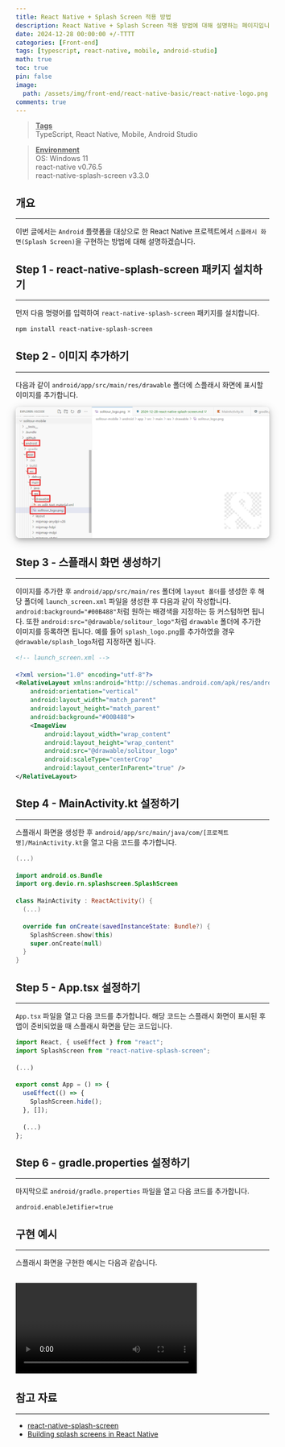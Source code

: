 ```yaml
---
title: React Native + Splash Screen 적용 방법
description: React Native + Splash Screen 적용 방법에 대해 설명하는 페이지입니다.
date: 2024-12-28 00:00:00 +/-TTTT
categories: [Front-end]
tags: [typescript, react-native, mobile, android-studio]
math: true
toc: true
pin: false
image:
  path: /assets/img/front-end/react-native-basic/react-native-logo.png
comments: true
---
```


<blockquote class="prompt-info"><p><strong><u>Tags</u></strong> <br> TypeScript, React Native, Mobile, Android Studio</p></blockquote>

<blockquote class="prompt-info"><p><strong><u>Environment</u></strong> <br>
OS: Windows 11 <br>
react-native v0.76.5 <br>
react-native-splash-screen v3.3.0 </p></blockquote>

## 개요

<hr />

이번 글에서는 `Android` 플랫폼을 대상으로 한 React Native 프로젝트에서 `스플래시 화면(Splash Screen)`을 구현하는 방법에 대해 설명하겠습니다.

## Step 1 - react-native-splash-screen 패키지 설치하기

<hr />

먼저 다음 명령어를 입력하여 `react-native-splash-screen` 패키지를 설치합니다.

```bash
npm install react-native-splash-screen
```

## Step 2 - 이미지 추가하기

<hr />

다음과 같이 `android/app/src/main/res/drawable` 폴더에 스플래시 화면에 표시할 이미지를 추가합니다.

<img src="/assets/img/front-end/react-native-splash-screen/pic1.png" alt="pic1" style="box-shadow: 0 4px 8px 0 rgba(0, 0, 0, 0.2), 0 6px 20px 0 rgba(0, 0, 0, 0.19); border-radius: 0.5rem"/>

## Step 3 - 스플래시 화면 생성하기

<hr />

이미지를 추가한 후 `android/app/src/main/res` 폴더에 `layout 폴더`를 생성한 후 해당 폴더에 `launch_screen.xml` 파일을 생성한 후 다음과 같이 작성합니다. `android:background="#00B488"`처럼 원하는 배경색을 지정하는 등 커스텀하면 됩니다. 또한 `android:src="@drawable/solitour_logo"`처럼 `drawable` 폴더에 추가한 이미지를 등록하면 됩니다. 예를 들어 `splash_logo.png`를 추가하였을 경우 `@drawable/splash_logo`처럼 지정하면 됩니다.

```xml
<!-- launch_screen.xml -->

<?xml version="1.0" encoding="utf-8"?>
<RelativeLayout xmlns:android="http://schemas.android.com/apk/res/android"
    android:orientation="vertical"
    android:layout_width="match_parent"
    android:layout_height="match_parent"
    android:background="#00B488">
    <ImageView
        android:layout_width="wrap_content"
        android:layout_height="wrap_content"
        android:src="@drawable/solitour_logo"
        android:scaleType="centerCrop"
        android:layout_centerInParent="true" />
</RelativeLayout>
```

## Step 4 - MainActivity.kt 설정하기

<hr />

스플래시 화면을 생성한 후 `android/app/src/main/java/com/[프로젝트 명]/MainActivity.kt`을 열고 다음 코드를 추가합니다.

```kotlin
(...)

import android.os.Bundle
import org.devio.rn.splashscreen.SplashScreen

class MainActivity : ReactActivity() {
  (...)

  override fun onCreate(savedInstanceState: Bundle?) {
    SplashScreen.show(this)
    super.onCreate(null)
  }
}

```

## Step 5 - App.tsx 설정하기

<hr />

`App.tsx` 파일을 열고 다음 코드를 추가합니다. 해당 코드는 스플래시 화면이 표시된 후 앱이 준비되었을 때 스플래시 화면을 닫는 코드입니다.

```typescript
import React, { useEffect } from "react";
import SplashScreen from "react-native-splash-screen";

(...)

export const App = () => {
  useEffect(() => {
    SplashScreen.hide();
  }, []);

  (...)
};
```

## Step 6 - gradle.properties 설정하기

<hr />

마지막으로 `android/gradle.properties` 파일을 열고 다음 코드를 추가합니다.

```properties
android.enableJetifier=true
```

## 구현 예시

<hr />

스플래시 화면을 구현한 예시는 다음과 같습니다.

<br/>

<video width="360" controls> 
<source src="/assets/video/front-end/react-native-splash-screen/video1.mp4" type="video/mp4" />
Your browser does not support the video tag.
</video>

## 참고 자료

<hr />

- <a href="https://github.com/crazycodeboy/react-native-splash-screen" target="_blank">react-native-splash-screen</a>
- <a href="https://blog.logrocket.com/building-splash-screens-react-native/#building-splash-screen-android" target="_blank">Building splash screens in React Native</a>
